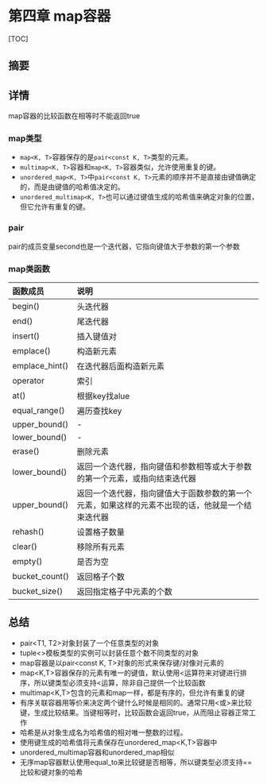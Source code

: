 # 第四章 map容器

[TOC]



## 摘要



## 详情

map容器的比较函数在相等时不能返回true

### map类型
* `map<K, T>`容器保存的是`pair<const K, T>`类型的元素。
* `multimap<K, T>`容器和`map<K, T>`容器类似，允许使用重复的键。
* `unordered_map<K, T>`中`pair<const K, T>`元素的顺序并不是直接由键值确定的，而是由键值的哈希值决定的。
* `unordered_multimap<K, T>`也可以通过键值生成的哈希值来确定对象的位置，但它允许有重复的键。

### pair
pair的成员变量second也是一个迭代器，它指向键值大于参数的第一个参数

### map类函数
|函数成员|说明|
|:--|:--|
|begin()|头迭代器|
|end()|尾迭代器|
|insert()|插入键值对|
|emplace()|构造新元素|
|emplace_hint()|在迭代器后面构造新元素|
|operator[]()|索引|
|at()|根据key找alue|
|equal_range()|遍历查找key|
|upper_bound()|-|
|lower_bound()|-|
|erase()|删除元素|
|lower_bound()|返回一个迭代器，指向键值和参数相等或大于参数的第一个元素，或指向结束迭代器|
|upper_bound()|返回一个迭代器，指向键值大于函数参数的第一个元素，如果这样的元素不出现的话，他就是一个结束迭代器|
|rehash()|设置格子数量|
|clear()|移除所有元素|
|empty()|是否为空|
|bucket_count()|返回格子个数|
|bucket_size()|返回指定格子中元素的个数|



## 总结

* pair<T1, T2>对象封装了一个任意类型的对象
* tuple<>模板类型的实例可以封装任意个数不同类型的对象
* map容器是以pair<const K, T>对象的形式来保存键/对像对元素的
* map<K,T>容器保存的元素有唯一的键值，默认使用<运算符来对键进行排序，所以键类型必须支持<运算，除非自己提供一个比较函数
* multimap<K,T>包含的元素和map一样，都是有序的，但允许有重复的键
* 有序关联容器用等价来决定两个键什么时候是相同的。通常只用<或>来比较键，生成比较结果。当键相等时，比较函数会返回true，从而阻止容器正常工作
* 哈希是从对象生成名为哈希值的相对唯一整数的过程。
* 使用键生成的哈希值将元素保存在unordered_map<K,T>容器中
* unordered_multimap容器和unordered_map相似
* 无序map容器默认使用equal_to<K>来比较键是否相等，所以键类型必须支持==比较和键对象的哈希